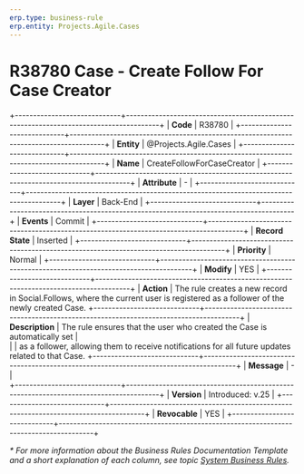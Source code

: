 ```yaml
---
erp.type: business-rule
erp.entity: Projects.Agile.Cases
---
```


# R38780 Case - Create Follow For Case Creator
+-----------------------------+---------------------------------------------------------------------------------------+
| **Code**                    | R38780                                                                                |
+-----------------------------+---------------------------------------------------------------------------------------+
| **Entity**                  | @Projects.Agile.Cases                                                                 |
+-----------------------------+---------------------------------------------------------------------------------------+
| **Name**                    | CreateFollowForCaseCreator                                                            |
+-----------------------------+---------------------------------------------------------------------------------------+
| **Attribute**               | \-                                                                                    |
+-----------------------------+---------------------------------------------------------------------------------------+
| **Layer**                   | Back-End                                                                              |
+-----------------------------+---------------------------------------------------------------------------------------+
| **Events**                  | Commit                                                                                |
+-----------------------------+---------------------------------------------------------------------------------------+
| **Record State**            | Inserted                                                                              |
+-----------------------------+---------------------------------------------------------------------------------------+
| **Priority**                | Normal                                                                                |
+-----------------------------+---------------------------------------------------------------------------------------+
| **Modify**                  | YES                                                                                   |
+-----------------------------+---------------------------------------------------------------------------------------+
| **Action**                  | The rule creates a new record in Social.Follows, where the current user is registered as a follower of the newly created Case. 
+-----------------------------+---------------------------------------------------------------------------------------+
| **Description**             | The rule ensures that the user who created the Case is automatically set              |     
|                             | as a follower, allowing them to receive notifications for all future updates related to that Case.
+-----------------------------+---------------------------------------------------------------------------------------+
| **Message**                 | \-                                                                                    |                         
+-----------------------------+---------------------------------------------------------------------------------------+
| **Version**                 | Introduced: v.25                                                                      |
+-----------------------------+---------------------------------------------------------------------------------------+
| **Revocable**               | YES                                                                                   |
+-----------------------------+---------------------------------------------------------------------------------------+

*\* For more information about the Business Rules Documentation Template and a short explanation of each column, see
topic [System Business Rules](../templates/template-description-system-business-rules.md).*
